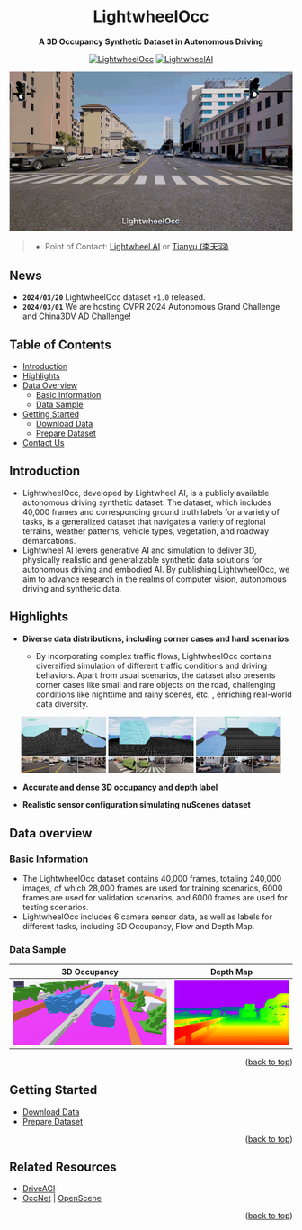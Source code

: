 <div id="top" align="center">

# LightwheelOcc
**A 3D Occupancy Synthetic Dataset in Autonomous Driving**

[![LightwheelOcc](https://img.shields.io/badge/LightwheelOcc-v1.0-yellow)](https://lightwheel.ai/)
[![LightwheelAI](https://img.shields.io/badge/Lightwheel_AI-Website-blueviolet)](https://lightwheel.ai/)

<img src="resources/occ_video.gif">

</div>

> - Point of Contact: [Lightwheel AI](mailto:contact@lightwheel.ai) or [Tianyu (李天羽)](mailto:litianyu@pjlab.org.cn)

## News
- **`2024/03/20`** LightwheelOcc dataset `v1.0` released.
- **`2024/03/01`** We are hosting CVPR 2024 Autonomous Grand Challenge and China3DV AD Challenge!

## Table of Contents
- [Introduction](#introduction)
- [Highlights](#highlights)
- [Data Overview](#data-overview)
  - [Basic Information](#basic-information)
  - [Data Sample](#data-sample)
- [Getting Started](#getting-started)
  - [Download Data](#download-data)
  - [Prepare Dataset](#prepare-dataset)
- [Contact Us](#contact-us)


## Introduction
- LightwheelOcc, developed by Lightwheel AI, is a publicly available autonomous driving synthetic dataset. The dataset, which includes 40,000 frames and corresponding ground truth labels for a variety of tasks, is a generalized dataset that navigates a variety of regional terrains, weather patterns, vehicle types, vegetation, and roadway demarcations.
- Lightwheel AI levers generative AI and simulation to deliver 3D, physically realistic and generalizable synthetic data solutions for autonomous driving and embodied AI. By publishing LightwheelOcc, we aim to advance research in the realms of computer vision, autonomous driving and synthetic data.

## Highlights
- **Diverse data distributions, including corner cases and hard scenarios**

  - By incorporating complex traffic flows, LightwheelOcc contains diversified simulation of different traffic conditions and driving behaviors. Apart from usual scenarios, the dataset also presents corner cases like small and rare objects on the road, challenging conditions like nighttime and rainy scenes, etc. , enriching real-world data diversity.

<div align="center">
  <img src="resources/occ_sample_1.jpeg" alt="occ_sample_1" width="30%">
  <img src="resources/occ_sample_2.jpeg" alt="occ_sample_2" width="30%">
  <img src="resources/occ_sample_3.jpeg" alt="occ_sample_3" width="30%">
</div>

- **Accurate and dense 3D occupancy and depth label**

- **Realistic sensor configuration simulating nuScenes dataset**


## Data overview
### Basic Information
- The LightwheelOcc dataset contains 40,000 frames, totaling 240,000 images, of which 28,000 frames are used for training scenarios, 6000 frames are used for validation scenarios, and 6000 frames are used for testing scenarios.
- LightwheelOcc includes 6 camera sensor data, as well as labels for different tasks, including 3D Occupancy, Flow and Depth Map.

### Data Sample
| **3D Occupancy**    | **Depth Map**            |
|---------------------|--------------------------|
| <img src="resources/sample_occ.jpeg" alt="3D Occupancy" width="300"> | <img src="resources/sample_depth.jpeg" alt="Depth Map" width="226"> |

<p align="right">(<a href="#top">back to top</a>)</p>

## Getting Started
- [Download Data](/docs/getting_started.md#download-data)
- [Prepare Dataset](/docs/getting_started.md#prepare-dataset)

<p align="right">(<a href="#top">back to top</a>)</p>

## Related Resources
- [DriveAGI](https://github.com/OpenDriveLab/DriveAGI)
- [OccNet](https://github.com/OpenDriveLab/OccNet) | [OpenScene](https://github.com/OpenDriveLab/OpenScene)

<p align="right">(<a href="#top">back to top</a>)</p>
